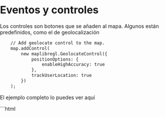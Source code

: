 Eventos y controles
==================
Los controles son botones que se añaden al mapa. Algunos están predefinidos, como el de geolocalización

```html
    // Add geolocate control to the map.
    map.addControl(
        new maplibregl.GeolocateControl({
            positionOptions: {
                enableHighAccuracy: true
            },
            trackUserLocation: true
        })
    );
```
El ejemplo completo lo puedes ver aquí

´´´html
<!DOCTYPE html>
<html lang="en">
<head>
    <title>Locate the user</title>
    <meta property="og:description" content="Geolocate the user and then track their current location on the map using the GeolocateControl." />
    <meta charset='utf-8'>
    <meta name="viewport" content="width=device-width, initial-scale=1">
    <link rel='stylesheet' href='https://unpkg.com/maplibre-gl@4.7.1/dist/maplibre-gl.css' />
    <script src='https://unpkg.com/maplibre-gl@4.7.1/dist/maplibre-gl.js'></script>
    <style>
        body { margin: 0; padding: 0; }
        html, body, #map { height: 100%; }
    </style>
</head>
<body>
<div id="map"></div>
<script>
    const map = new maplibregl.Map({
        container: 'map', // container id
        style:
            'https://api.maptiler.com/maps/streets/style.json?key=get_your_own_OpIi9ZULNHzrESv6T2vL',
        center: [-96, 37.8], // starting position
        zoom: 3 // starting zoom
    });

    // Add geolocate control to the map.
    map.addControl(
        new maplibregl.GeolocateControl({
            positionOptions: {
                enableHighAccuracy: true
            },
            trackUserLocation: true
        })
    );
</script>
</body>
</html>
´´´
